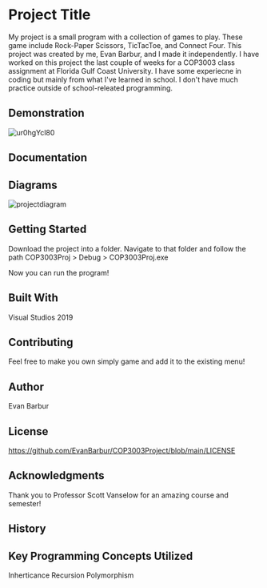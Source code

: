 # Project Title

My project is a small program with a collection of games to play. These game include Rock-Paper Scissors, TicTacToe, and Connect Four. This project was created by me, Evan Barbur, and I made it independently. I have worked on this project the last couple of weeks for a COP3003 class assignment at Florida Gulf Coast University. I have some experiecne in coding but mainly from what I've learned in school. I don't have much practice outside of school-releated programming.

## Demonstration
![ur0hgYcl80](https://user-images.githubusercontent.com/69993923/146446379-fa4d04b1-a796-4d2c-a065-a552597bd1d7.gif)

## Documentation

## Diagrams
![projectdiagram](https://user-images.githubusercontent.com/69993923/146449963-ad873ded-8b6e-4792-b9b3-35d85c864064.png)

## Getting Started
Download the project into a folder. Navigate to that folder and follow the path COP3003Proj > Debug > COP3003Proj.exe

Now you can run the program!

## Built With
Visual Studios 2019

## Contributing
Feel free to make you own simply game and add it to the existing menu!

## Author
Evan Barbur

## License
https://github.com/EvanBarbur/COP3003Project/blob/main/LICENSE

## Acknowledgments
Thank you to Professor Scott Vanselow for an amazing course and semester!

## History

## Key Programming Concepts Utilized
Inherticance
Recursion
Polymorphism

